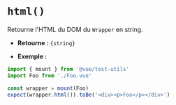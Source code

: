 # `html()`

Retourne l'HTML du DOM du `Wrapper` en string.

- **Retourne :** `{string}`

- **Exemple :**

```js
import { mount } from '@vue/test-utils'
import Foo from './Foo.vue'

const wrapper = mount(Foo)
expect(wrapper.html()).toBe('<div><p>Foo</p></div>')
```
